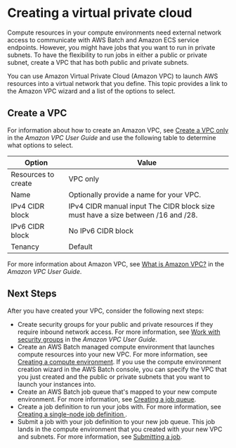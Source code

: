 # Creating a virtual private cloud<a name="create-public-private-vpc"></a>

Compute resources in your compute environments need external network access to communicate with AWS Batch and Amazon ECS service endpoints\. However, you might have jobs that you want to run in private subnets\. To have the flexibility to run jobs in either a public or private subnet, create a VPC that has both public and private subnets\. 



You can use Amazon Virtual Private Cloud \(Amazon VPC\) to launch AWS resources into a virtual network that you define\. This topic provides a link to the Amazon VPC wizard and a list of the options to select\.

## Create a VPC<a name="run-VPC-wizard"></a>

For information about how to create an Amazon VPC, see [Create a VPC only](https://docs.aws.amazon.com/vpc/latest/userguide/working-with-vpcs.html#create-vpc-vpc-only) in the *Amazon VPC User Guide* and use the following table to determine what options to select\.


| Option | Value | 
| --- | --- | 
|  Resources to create  | VPC only | 
| Name |  Optionally provide a name for your VPC\.  | 
| IPv4 CIDR block |  IPv4 CIDR manual input The CIDR block size must have a size between /16 and /28\.  | 
|  IPv6 CIDR block  |  No IPv6 CIDR block  | 
|  Tenancy  |  Default  | 

For more information about Amazon VPC, see [What is Amazon VPC?](https://docs.aws.amazon.com/vpc/latest/userguide/) in the *Amazon VPC User Guide*\.

## Next Steps<a name="vpc-next-steps"></a>

After you have created your VPC, consider the following next steps:
+ Create security groups for your public and private resources if they require inbound network access\. For more information, see [Work with security groups](https://docs.aws.amazon.com/vpc/latest/userguide/VPC_SecurityGroups.html#working-with-security-groups) in the *Amazon VPC User Guide*\.
+ Create an AWS Batch managed compute environment that launches compute resources into your new VPC\. For more information, see [Creating a compute environment](create-compute-environment.md)\. If you use the compute environment creation wizard in the AWS Batch console, you can specify the VPC that you just created and the public or private subnets that you want to launch your instances into\.
+ Create an AWS Batch job queue that's mapped to your new compute environment\. For more information, see [Creating a job queue](create-job-queue.md)\.
+ Create a job definition to run your jobs with\. For more information, see [Creating a single\-node job definition ](create-job-definition.md)\.
+ Submit a job with your job definition to your new job queue\. This job lands in the compute environment that you created with your new VPC and subnets\. For more information, see [Submitting a job](submit_job.md)\.